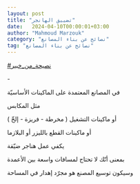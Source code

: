 ```yaml
---
layout: post
title: "تضييق الهانجر"
date:   2024-04-10T00:00:01+03:00
author: "Mahmoud Marzouk"
category: "نصائح عن بناء المصانع"
tag: "نصائح عن بناء المصانع"
---
```



[<u>\#نصيحة\_من\_خبير</u>](https://www.facebook.com/hashtag/%D9%86%D8%B5%D9%8A%D8%AD%D8%A9_%D9%85%D9%86_%D8%AE%D8%A8%D9%8A%D8%B1?__eep__=6&__cft__%5b0%5d=AZVGan3YDd70W0zXia-QlbhwSSwR1JxO47j5_ZdBMxcrz82HNjTW9EyMJ1zGtzU3V25rNs5Z6q1wDTMszBPqvC7vEOmlG9WrCY0xvR50_YOZCxQcKR0G1DPLoiJdVNJ6l92dULlBv07uRmUJaCufIumfjdpfs9CztgqhcWG5WPL_qxc5pCrcbS3W351KjtLe-VI&__tn__=*NK-R)

\-

في المصانع المعتمدة على الماكينات الأساسيّة

مثل المكابس

أو ماكينات التشغيل ( مخرطة - فريزة - إلخّ )

أو ماكينات القطع بالليزر أو البلازما

يكفي عمل هناجر ضيّقة

بمعنى أنّك لا تحتاج لمسافات واسعة بين الأعمدة

وسيكون توسيع المصنع هو مجرّد إهدار في المساحة
